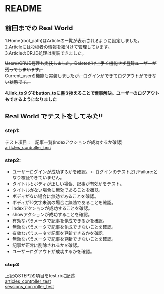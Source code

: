 # README

## 前回までの Real World

1.Home(root_path)はArticleの一覧が表示されるように設定しました。<br>
2.Articleには投稿者の情報を紐付けて管理しています。<br>
3.ArticleのCRUD処理は実装できました。<br>

~~UserのCRUD処理も実装しました。Deleteだけ上手く機能せず登録ユーザーが残ってしまいます。~~<br>
~~Current_userの機能も実装しましたが、ログインができてログアウトができない状態です。~~<br>
<br>
**4.link_toタグをbutton_toに書き換えることで無事解決。ユーザーのログアウトもできるようになりました**

## Real World でテストをしてみた!!

### step1:
テスト項目：　記事一覧(indexアクションが成功するか確認)<br>
[articles_controller_test](/test/controllers/articles_controller_test.rb)

### step2:
- ユーザーログインが成功するかを確認。← ログインのテストだけFailure:となり検証できていません。
- タイトルとボディが正しい場合、記事が有効かをテスト。
- タイトルがない場合に無効であることを確認。
- ボディがない場合に無効であることを確認。
- ボディが10文字未満の場合に無効であることを確認。
- indexアクションが成功することを確認。
- showアクションが成功することを確認。
- 有効なパラメータで記事を作成できるかを確認。
- 無効なパラメータで記事を作成できないことを確認。
- 有効なパラメータで記事を更新できるかを確認。
- 無効なパラメータで記事を更新できないことを確認。
- 記事が正常に削除されるかを確認。
- ユーザーログアウトが成功するかを確認。

### step3
上記のSTEP2の項目をtest.rbに記述<br>
[articles_controller_test](/test/controllers/articles_controller_test.rb) <br>
[sessions_controller_test](/test/controllers/sessions_controller_test.rb)
